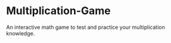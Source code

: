 # Multiplication-Game
An interactive math game to test and practice your multiplication knowledge. 

